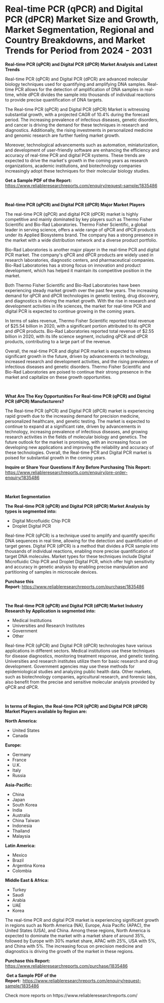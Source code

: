 <p><h1>Real-time PCR (qPCR) and Digital PCR (dPCR) Market Size and Growth, Market Segmentation, Regional and Country Breakdowns, and Market Trends for Period from 2024 -  2031</h1></p><p><strong>Real-time PCR (qPCR) and Digital PCR (dPCR) Market Analysis and Latest Trends</strong></p>
<p><p>Real-time PCR (qPCR) and Digital PCR (dPCR) are advanced molecular biology techniques used for quantifying and amplifying DNA samples. Real-time PCR allows for the detection of amplification of DNA samples in real-time, while dPCR divides the sample into thousands of individual reactions to provide precise quantification of DNA targets.</p><p>The Real-time PCR (qPCR) and Digital PCR (dPCR) Market is witnessing substantial growth, with a projected CAGR of 10.4% during the forecast period. The increasing prevalence of infectious diseases, genetic disorders, and cancer is driving the demand for these techniques in research and diagnostics. Additionally, the rising investments in personalized medicine and genomic research are further fueling market growth.</p><p>Moreover, technological advancements such as automation, miniaturization, and development of user-friendly software are enhancing the efficiency and accuracy of real-time PCR and digital PCR systems. These trends are expected to drive the market's growth in the coming years as research organizations, academic institutions, and biotechnology companies increasingly adopt these techniques for their molecular biology studies.</p></p>
<p><strong>Get a Sample PDF of the Report:&nbsp;</strong> <a href="https://www.reliableresearchreports.com/enquiry/request-sample/1835486">https://www.reliableresearchreports.com/enquiry/request-sample/1835486</a></p>
<p>&nbsp;</p>
<p><strong>Real-time PCR (qPCR) and Digital PCR (dPCR) Major Market Players</strong></p>
<p><p>The real-time PCR (qPCR) and digital PCR (dPCR) market is highly competitive and mainly dominated by key players such as Thermo Fisher Scientific and Bio-Rad Laboratories. Thermo Fisher Scientific, a global leader in serving science, offers a wide range of qPCR and dPCR products under its Applied Biosystems brand. The company has a strong presence in the market with a wide distribution network and a diverse product portfolio.</p><p>Bio-Rad Laboratories is another major player in the real-time PCR and digital PCR market. The company's qPCR and dPCR products are widely used in research laboratories, diagnostic centers, and pharmaceutical companies. Bio-Rad Laboratories has a strong focus on innovation and product development, which has helped it maintain its competitive position in the market.</p><p>Both Thermo Fisher Scientific and Bio-Rad Laboratories have been experiencing steady market growth over the past few years. The increasing demand for qPCR and dPCR technologies in genetic testing, drug discovery, and diagnostics is driving the market growth. With the rise in research and development activities in life sciences, the market for real-time PCR and digital PCR is expected to continue growing in the coming years.</p><p>In terms of sales revenue, Thermo Fisher Scientific reported total revenue of $25.54 billion in 2020, with a significant portion attributed to its qPCR and dPCR products. Bio-Rad Laboratories reported total revenue of $2.55 billion in 2020, with its life science segment, including qPCR and dPCR products, contributing to a large part of the revenue.</p><p>Overall, the real-time PCR and digital PCR market is expected to witness significant growth in the future, driven by advancements in technology, increased research and development activities, and the rising prevalence of infectious diseases and genetic disorders. Thermo Fisher Scientific and Bio-Rad Laboratories are poised to continue their strong presence in the market and capitalize on these growth opportunities.</p></p>
<p>&nbsp;</p>
<p><strong>What Are The Key Opportunities For Real-time PCR (qPCR) and Digital PCR (dPCR) Manufacturers?</strong></p>
<p><p>The Real-time PCR (qPCR) and Digital PCR (dPCR) market is experiencing rapid growth due to the increasing demand for precision medicine, personalized healthcare, and genetic testing. The market is expected to continue to expand at a significant rate, driven by advancements in technology, increasing prevalence of infectious diseases, and growing research activities in the fields of molecular biology and genetics. The future outlook for the market is promising, with an increasing focus on developing new applications and improving the reliability and accuracy of these technologies. Overall, the Real-time PCR and Digital PCR market is poised for substantial growth in the coming years.</p></p>
<p><strong>Inquire or Share Your Questions If Any Before Purchasing This Report:</strong> <a href="https://www.reliableresearchreports.com/enquiry/pre-order-enquiry/1835486">https://www.reliableresearchreports.com/enquiry/pre-order-enquiry/1835486</a></p>
<p>&nbsp;</p>
<p><strong>Market Segmentation</strong></p>
<p><strong>The Real-time PCR (qPCR) and Digital PCR (dPCR) Market Analysis by types is segmented into:</strong></p>
<p><ul><li>Digital Microfluidic Chip PCR</li><li>Droplet Digital PCR</li></ul></p>
<p><p>Real-time PCR (qPCR) is a technique used to amplify and quantify specific DNA sequences in real time, allowing for the detection and quantification of target genes. Digital PCR (dPCR) is a method that divides a PCR sample into thousands of individual reactions, enabling more precise quantification of target DNA molecules. Market types for these techniques include Digital Microfluidic Chip PCR and Droplet Digital PCR, which offer high sensitivity and accuracy in genetic analysis by enabling precise manipulation and partitioning of samples in microscale devices.</p></p>
<p><strong>Purchase this Report:&nbsp;</strong><a href="https://www.reliableresearchreports.com/purchase/1835486">https://www.reliableresearchreports.com/purchase/1835486</a></p>
<p>&nbsp;</p>
<p><strong>The Real-time PCR (qPCR) and Digital PCR (dPCR) Market Industry Research by Application is segmented into:</strong></p>
<p><ul><li>Medical Institutions</li><li>Universities and Research Institutes</li><li>Government</li><li>Other</li></ul></p>
<p><p>Real-time PCR (qPCR) and Digital PCR (dPCR) technologies have various applications in different sectors. Medical institutions use these techniques for disease diagnostics, monitoring treatment response, and genetic testing. Universities and research institutes utilize them for basic research and drug development. Government agencies may use these methods for epidemiological studies and analyzing public health data. Other markets, such as biotechnology companies, agricultural research, and forensic labs, also benefit from the precise and sensitive molecular analysis provided by qPCR and dPCR.</p></p>
<p>&nbsp;</p>
<p><strong>In terms of Region, the Real-time PCR (qPCR) and Digital PCR (dPCR) Market Players available by Region are:</strong></p>
<p>
    <p> <strong> North America: </strong>
        <ul>
            <li>United States</li>
            <li>Canada</li>
        </ul>
        </p> 
    <p> <strong> Europe: </strong>
        <ul>
            <li>Germany</li>
            <li>France</li>
            <li>U.K.</li>
            <li>Italy</li>
            <li>Russia</li>
        </ul>
        </p> 
    <p> <strong> Asia-Pacific: </strong>
        <ul>
            <li>China</li>
            <li>Japan</li>
            <li>South Korea</li>
            <li>India</li>
            <li>Australia</li>
            <li>China Taiwan</li>
            <li>Indonesia</li>
            <li>Thailand</li>
            <li>Malaysia</li>
        </ul>
        </p> 
    <p> <strong> Latin America: </strong>
        <ul>
            <li>Mexico</li>
            <li>Brazil</li>
            <li>Argentina Korea</li>
            <li>Colombia</li>
        </ul>
        </p> 
    <p> <strong> Middle East & Africa: </strong>
        <ul>
            <li>Turkey</li>
            <li>Saudi</li>
            <li>Arabia</li>
            <li>UAE</li>
            <li>Korea</li>
        </ul>
    </p>
    </p>
<p><p>The real-time PCR and digital PCR market is experiencing significant growth in regions such as North America (NA), Europe, Asia Pacific (APAC), the United States (USA), and China. Among these regions, North America is expected to dominate the market with a market share of around 35%, followed by Europe with 30% market share, APAC with 25%, USA with 5%, and China with 5%. The increasing focus on precision medicine and diagnostics is driving the growth of the market in these regions.</p></p>
<p><strong>Purchase this Report: </strong><a href="https://www.reliableresearchreports.com/purchase/1835486">https://www.reliableresearchreports.com/purchase/1835486</a></p>
<p>&nbsp;<strong>Get a Sample PDF of the Report:&nbsp;&nbsp;</strong><a href="https://www.reliableresearchreports.com/enquiry/request-sample/1835486">https://www.reliableresearchreports.com/enquiry/request-sample/1835486</a></p>
<p><strong></strong></p>
<p>Check more reports on https://www.reliableresearchreports.com/</p>
